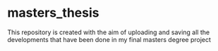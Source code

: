# masters_thesis
This repository is created with the aim of uploading and saving all the developments that have been done in my final masters degree project
